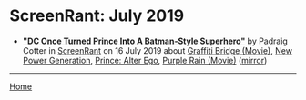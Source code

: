 # ScreenRant: July 2019

 - [**"DC Once Turned Prince Into A Batman-Style Superhero"**](https://screenrant.com/prince-comic-book-dc-alter-ego/) by Padraig Cotter in [ScreenRant](https://screenrant.com/) on 16 July 2019 about [Graffiti Bridge (Movie)](https://bjmdotnet.github.io/pr1nc3/topics/movie/graffiti-bridge/), [New Power Generation](https://bjmdotnet.github.io/pr1nc3/topics/new-power-generation/), [Prince: Alter Ego](https://bjmdotnet.github.io/pr1nc3/topics/prince-alter-ego/), [Purple Rain (Movie)](https://bjmdotnet.github.io/pr1nc3/topics/movie/purple-rain/) ([mirror](https://web.archive.org/web/*/https://screenrant.com/prince-comic-book-dc-alter-ego/))

----

[Home](./)
